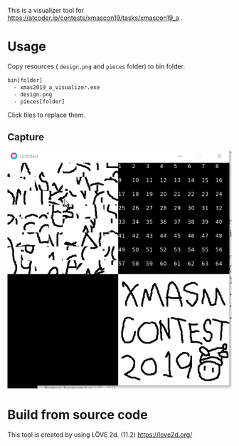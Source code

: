 This is a visualizer tool for https://atcoder.jp/contests/xmascon19/tasks/xmascon19_a .

# Usage
Copy resources ( `design.png` and `pieces` folder) to bin folder.

```
bin[folder]
  - xmas2019_a_visualizer.exe
  - design.png
  - pieces[folder]
```

Click tiles to replace them.

## Capture
<img src="https://github.com/obakyan/atcoder_xmas2019_visualizer/blob/master/test.gif" alt="capture">

# Build from source code

This tool is created by using LÖVE 2d. (11.2)
https://love2d.org/


